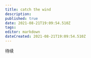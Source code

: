 ```yaml
---
title: catch the wind
description: 
published: true
date: 2021-08-21T19:09:54.510Z
tags: 
editor: markdown
dateCreated: 2021-08-21T19:09:54.510Z
---
```


待续
